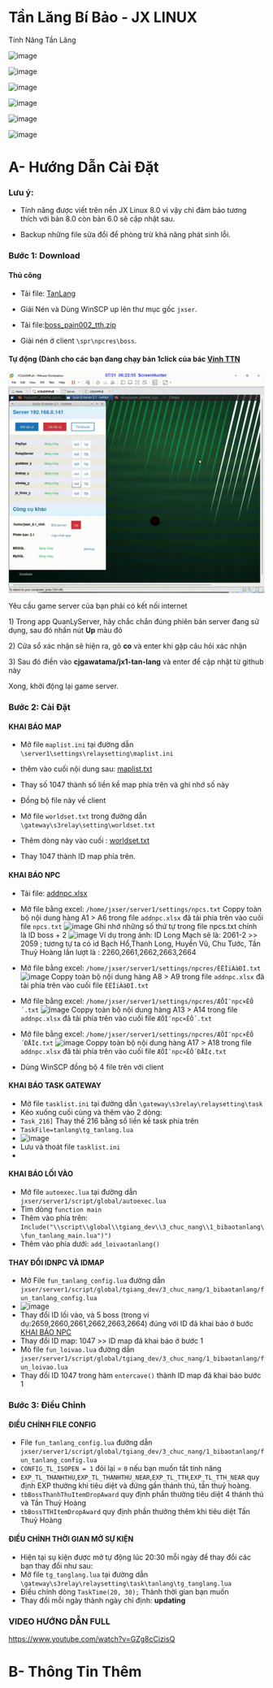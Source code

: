 # Tần Lăng Bí Bảo - JX LINUX

Tính Năng Tần Lăng

![image](https://github.com/user-attachments/assets/355ead4d-90ba-41a2-8601-e8ee3335e065)

![image](https://github.com/user-attachments/assets/9025ebd7-71a7-4491-8813-e79fc44cc802)

![image](https://github.com/user-attachments/assets/c4bacce1-01bc-43df-8f1b-93df87e7eb20)

![image](https://github.com/user-attachments/assets/c13d235c-09ab-4d4f-9923-21bc7972e308)

![image](https://github.com/user-attachments/assets/6287c2d3-47d9-47fa-af5e-5f06ef662548)

![image](https://github.com/user-attachments/assets/33ce8858-2c88-46d7-a078-9d0cba4bcddf)


# A- Hướng Dẫn Cài Đặt
### Lưu ý:

-   Tính năng được viết trên nền JX Linux 8.0 vì vậy chỉ đảm bảo tương thích với bản 8.0 còn bản 6.0 sẽ cập nhật sau.
  
-   Backup những file sửa đổi để phòng trừ khả năng phát sinh lỗi.
 
### Bước 1: Download
#### Thủ công
-   Tải file: [TanLang](https://github.com/cjgawatama/jx1-tan-lang/archive/refs/heads/main.zip)
-   Giải Nén và Dùng WinSCP up lên thư mục gốc `jxser`.
  
-   Tải file:[boss_pain002_tth.zip](https://github.com/user-attachments/files/16439423/boss_pain002_tth.zip)
-   Giải nén ở client  `\spr\npcres\boss`.
#### Tự động (Dành cho các bạn đang chạy bản 1click của bác [Vinh TTN](https://www.facebook.com/groups/800085930700601/user/1576281122)

![](https://github.com/vinh-ttn/materials/blob/main/simcity/caidat_capnhat_simcity.gif)


Yêu cầu game server của bạn phải có kết nối internet

1\) Trong app QuanLyServer, hãy chắc chắn đúng phiên bản server đang sử dụng, sau đó nhấn nút **Up** màu đỏ

2\) Cửa sổ xác nhận sẽ hiện ra, gõ **co** và enter khi gặp câu hỏi xác nhận

3\) Sau đó điền vào **cjgawatama/jx1-tan-lang** và enter để cập nhật từ github này

Xong, khởi động lại game server.

### Bước 2: Cài Đặt 
#### KHAI BÁO MAP
-   Mở file `maplist.ini` tại đường dẫn `\server1\settings\relaysetting\maplist.ini`
-   thêm vào cuối nội dung sau: [maplist.txt](https://github.com/user-attachments/files/16440806/maplist.txt)
-   Thay số 1047 thành số liền kề map phía trên và ghi nhớ số này
-   Đồng bộ file này về client

-   Mở file `worldset.txt` trong đường dẫn `\gateway\s3relay\setting\worldset.txt`
-   Thêm dòng này vào cuối : [worldset.txt](https://github.com/user-attachments/files/16442119/worldset.txt)
-   Thay 1047 thành ID map phía trên.


#### KHAI BÁO NPC

-   Tải file: [addnpc.xlsx](https://github.com/user-attachments/files/16438826/addnpc.xlsx)

-   Mở file bằng excel: `/home/jxser/server1/settings/npcs.txt`
    Coppy  toàn bộ nội dung hàng A1 > A6 trong file `addnpc.xlsx` đã tải phía trên vào  cuối file `npcs.txt`
    ![image](https://github.com/user-attachments/assets/3900fb58-af44-4015-9ddc-27e18e7b79a7)
    Ghi nhớ những  số thứ tự trong file npcs.txt chính là ID boss + 2
    ![image](https://github.com/user-attachments/assets/acb158cd-730a-4db5-bd02-1c51e13086e9)
    Ví dụ trong ảnh: ID Long Mạch  sẽ là: 2061-2 >> 2059 ; tương tự ta có id Bạch Hổ,Thanh Long, Huyền Vũ, Chu Tước, Tần Thuỷ Hoàng  lần lượt là : 2260,2661,2662,2663,2664
    
-   Mở file bằng excel: `/home/jxser/server1/settings/npcres/ÈËÎïÀàÐÍ.txt`
    ![image](https://github.com/user-attachments/assets/b1c64270-7bcb-45d7-8f3d-aa7764ad9680)
    Coppy  toàn bộ nội dung hàng A8 > A9 trong file `addnpc.xlsx` đã tải phía trên vào  cuối file `ÈËÎïÀàÐÍ.txt`
    
-   Mở file bằng excel: `/home/jxser/server1/settings/npcres/ÆÕÍ¨npc×ÊÔ´.txt`
    ![image](https://github.com/user-attachments/assets/05bf3373-ddde-4526-855f-9864072c6bbe)
    Coppy  toàn bộ nội dung hàng A13 > A14 trong file `addnpc.xlsx` đã tải phía trên vào  cuối file `ÆÕÍ¨npc×ÊÔ´.txt`
    
-   Mở file bằng excel: `/home/jxser/server1/settings/npcres/ÆÕÍ¨npc×ÊÔ´ÐÅÏ¢.txt`
    ![image](https://github.com/user-attachments/assets/d8adc63a-d63c-42fa-8d95-0f19808b6af4)
    Coppy  toàn bộ nội dung hàng A17 > A18 trong file `addnpc.xlsx` đã tải phía trên vào  cuối file `ÆÕÍ¨npc×ÊÔ´ÐÅÏ¢.txt`
-   Dùng WinSCP đồng bộ 4 file trên với client
  
#### KHAI BÁO TASK GATEWAY
-   Mở file `tasklist.ini` tại đường dẫn `\gateway\s3relay\relaysetting\task`
-   Kéo xuống cuối cùng và thêm vào 2 dòng:
-   `Task_216]` Thay thế 216 bằng số liền kề task phía trên
-   `TaskFile=tanlang\tg_tanlang.lua `
-   ![image](https://github.com/user-attachments/assets/e388d622-08d7-4e97-866a-d26fec764ae0)
-   Lưu và thoát file `tasklist.ini`
-   
#### KHAI BÁO LỐI VÀO
-   Mở file `autoexec.lua` tại đường dẫn `jxser/server1/script/global/autoexec.lua`
-   Tìm dòng `function main`
-   Thêm vào phía trên: `Include("\\script\\global\\tgiang_dev\\3_chuc_nang\\1_bibaotanlang\\fun_tanlang_main.lua")")`
-   Thêm vào phía dưới: `add_loivaotanlang()`
#### THAY ĐỔI IDNPC VÀ IDMAP
-   Mở File `fun_tanlang_config.lua` đường dẫn `jxser/server1/script/global/tgiang_dev/3_chuc_nang/1_bibaotanlang/fun_tanlang_config.lua`
-   ![image](https://github.com/user-attachments/assets/aab84959-62ae-4234-831b-75b2ba670519)
-   Thay đổi ID lối vào, và 5 boss (trong ví dụ:2659,2660,2661,2662,2663,2664)  đúng với ID đã khai báo ở bước [KHAI BÁO NPC](https://github.com/cjgawatama/jx1-tan-lang/tree/main?tab=readme-ov-file#khai-b%C3%A1o-npc)
-   Thay đổi ID map: 1047 >> ID map đã khai báo ở bước 1
-   Mỏ file `fun_loivao.lua` đường dẫn `jxser/server1/script/global/tgiang_dev/3_chuc_nang/1_bibaotanlang/fun_loivao.lua`
-   Thay đổi ID 1047 trong hàm `entercave()` thành ID map đã khai báo bước 1
  

        
### Bước 3: Điều Chỉnh
#### ĐIỀU CHỈNH FILE CONFIG
-   File `fun_tanlang_config.lua` đường dẫn `jxser/server1/script/global/tgiang_dev/3_chuc_nang/1_bibaotanlang/fun_tanlang_config.lua`
-   `CONFIG_TL_ISOPEN = 1` đỏi lại = `0` nếu bạn muốn tắt tính năng
-   `EXP_TL_THANHTHU`,`EXP_TL_THANHTHU_NEAR`,`EXP_TL_TTH`,`EXP_TL_TTH_NEAR` quy định EXP thưởng khi tiêu diệt và đứng gần thánh thú, tần thuỷ hoàng.
-   `tbBossThanhThuItemDropAward` quy định phần thường tiêu diệt 4 thánh thú và Tần Thuỷ Hoàng
-   `tbBossTTHItemDropAward` quy định phần thưởng thêm khi tiêu diệt Tần Thuỷ Hoàng
#### ĐIỀU CHỈNH THỜI GIAN MỞ SỰ KIỆN
-   Hiện tại sụ kiện được mở tự động lúc 20:30 mỗi ngày để thay đổi các bạn thay đổi như sau:
-   Mở file `tg_tanglang.lua` tại đường dẫn `\gateway\s3relay\relaysetting\task\tanlang\tg_tanglang.lua`
-   Điều chỉnh dòng `TaskTime(20, 30);` Thành thời gian bạn muốn
-   Thay đổi mỗi ngày thành ngày chỉ định: **updating**

### VIDEO HƯỚNG DẪN FULL
https://www.youtube.com/watch?v=GZg8cCizisQ
# B- Thông Tin Thêm
